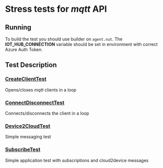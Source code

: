 # Stress tests for _mqtt_ API

## Running

To build the test you should use builder on `agent.nut`. The **IOT_HUB_CONNECTION** variable should be set in environment with correct Azure Auth Token.

## Test Description 

### [CreateClientTest](./src/test1.nut)

Opens/closes _mqtt_ clients in a loop

### [ConnectDisconnectTest](./src/test2.nut)

Connects/disconnects the client in a loop

### [Device2CloudTest](./src/test3.nut)

Simple messaging test

### [SubscribeTest](./src/test.4.nut)

Simple application test with subscriptions and cloud2device messages